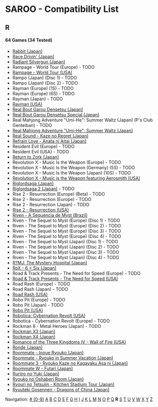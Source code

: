 # SAROO - Compatibility List

## R

#### 64 Games (34 Tested)

- [Rabbit (Japan)](../../Regions/Japan/T-10610G/01/README.md)
- [Race Drivin' (Japan)](../../Regions/Japan/T-4802G/01/README.md)
- [Radiant Silvergun (Japan)](../../Regions/Japan/T-32902G/01/README.md)
- Rampage - World Tour (Europe) - TODO
- [Rampage - World Tour (USA)](../../Regions/USA/T-9708H/01/README.md)
- Rampo (Japan) (Disc 1) - TODO
- Rampo (Japan) (Disc 2) - TODO
- Rayman (Europe) (1S) - TODO
- Rayman (Europe) (6S) - TODO
- Rayman (Japan) - TODO
- [Rayman (USA)](../../Regions/USA/T-17701G/01/README.md)
- [Real Bout Garou Densetsu (Japan)](../../Regions/Japan/T-3105G/01/README.md)
- [Real Bout Garou Densetsu Special (Japan)](../../Regions/Japan/T-3119G/01/README.md)
- Real Mahjong Adventure "Umi-He": Summer Waltz (Japan) (P's Club Genteiban) - TODO
- [Real Mahjong Adventure "Umi-He": Summer Waltz (Japan)](../../Regions/Japan/T-16511G/01/README.md)
- [Real Sound - Kaze no Regret (Japan)](../../Regions/Japan/T-30002G/01/README.md)
- [Refrain Love - Anata ni Aitai (Japan)](../../Regions/Japan/T-5308G/01/README.md)
- Resident Evil (Europe) - TODO
- Resident Evil (USA) - TODO
- [Return to Zork (Japan)](../../Regions/Japan/T-23401G/01/README.md)
- Revolution X - Music Is the Weapon (Europe) - TODO
- Revolution X - Music Is the Weapon (Germany) (5S) - TODO
- Revolution X - Music Is the Weapon (Japan) (10S) - TODO
- [Revolution X - Music is the Weapon featuring Aerosmith (USA)](../../Regions/USA/T-8107H/01/README.md)
- [Riglordsaga (Japan)](../../Regions/Japan/GS-9021/01/README.md)
- [Riglordsaga 2 (Japan)](../../Regions/Japan/GS-9084/01/README.md) - TODO
- Rise 2 - Resurrection (Europe) (Beta) - TODO
- Rise 2 - Resurrection (Europe) - TODO
- Rise 2 - Resurrection (Japan) - TODO
- [Rise 2 - Resurrection (USA)](../../Regions/USA/T-8114-H/01/README.md)
- [Riven - A Sequencia de Myst (Brazil)](../../Regions/Brazil/MK-8180145/01/README.md)
- Riven - The Sequel to Myst (Europe) (Disc 1) - TODO
- Riven - The Sequel to Myst (Europe) (Disc 2) - TODO
- Riven - The Sequel to Myst (Europe) (Disc 3) - TODO
- Riven - The Sequel to Myst (Europe) (Disc 4) - TODO
- Riven - The Sequel to Myst (Japan) (Disc 1) - TODO
- Riven - The Sequel to Myst (Japan) (Disc 2) - TODO
- Riven - The Sequel to Myst (Japan) (Disc 3) - TODO
- Riven - The Sequel to Myst (Japan) (Disc 4) - TODO
- [R?MJ: The Mystery Hospital (Japan)](../../Regions/Japan/T-13322G/01/README.md)
- [RoX - 6 = Six (Japan)](../../Regions/Japan/T-16612G/01/README.md)
- Road & Track Presents - The Need for Speed (Europe) - TODO
- [Road & Track Presents - The Need for Speed (USA)](../../Regions/USA/T-5009H/01/README.md)
- Road Rash (Europe) - TODO
- Road Rash (Japan) - TODO
- [Road Rash (USA)](../../Regions/USA/T-5008H/01/README.md)
- Robo Pit (Europe) - TODO
- Robo Pit (Japan) - TODO
- [Robo Pit (USA)](../../Regions/USA/T-10002H/01/README.md)
- [Robotica: Cybernation Revolt (USA)](../../Regions/USA/T-8104H/01/README.md)
- Robotica - Cybernation Revolt (Europe) - TODO
- Rockman 8 - Metal Heroes (Japan) - TODO
- [Rockman X3 (Japan)](../../Regions/Japan/T-1210G/01/README.md)
- [Rockman X4 (Japan)](../../Regions/Japan/T-1221G/01/README.md)
- [Romance of the Three Kingdoms IV - Wall of Fire (USA)](../../Regions/USA/T-7601H/01/README.md)
- [Ronde (Japan)](../../Regions/Japan/T-14415G/01/README.md)
- [Roommate - Inoue Ryouko (Japan)](../../Regions/Japan/T-19502G/01/README.md)
- [Roommate - Ryouko in Summer Vacation (Japan)](../../Regions/Japan/T-19504G/01/README.md)
- [Roommate 3 - Ryouko Kaze no Kagayaku Asa ni (Japan)](../../Regions/Japan/T-19507G/01/README.md)
- [Roommate W - Futari (Japan)](../../Regions/Japan/T-19508G/01/README.md)
- [Ruriiro no Yuki (Japan)](../../Regions/Japan/T-19722G/01/README.md)
- [Ryouko no Oshaberi Room (Japan)](../../Regions/Japan/T-19509G/01/README.md)
- [Ryouri no Tetsujin - Kitchen Stadium Tour (Japan)](../../Regions/Japan/T-21702G/01/README.md)
- [Ryuuteki Gosennen - Dragons of China (Japan)](../../Regions/Japan/T-15025G/01/README.md)

Navigation:
[# (0-9)](./09.md) [A](./A.md) [B](./B.md) [C](./C.md) [D](./D.md) [E](./E.md) [F](./F.md) [G](./G.md) [H](./H.md) [I](./I.md) [J](./J.md) [K](./K.md) [L](./L.md) [M](./M.md) [N](./N.md) [O](./O.md) [P](./P.md) [Q](./Q.md) **R** [S](./S.md) [T](./T.md) [U](./U.md) [V](./V.md) [W](./W.md) [X](./X.md) [Y](./Y.md) [Z](./Z.md)
